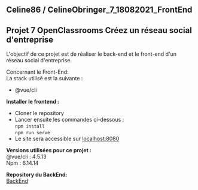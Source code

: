 ## Celine86 / CelineObringer_7_18082021_FrontEnd  
  
## Projet 7 OpenClassrooms  Créez un réseau social d'entreprise
L'objectif de ce projet est de réaliser le back-end et le front-end d'un réseau social d'entreprise.  
  
Concernant le Front-End:  
La stack utilisé est la suivante :  
- @vue/cli   
  
**Installer le frontend :**  
- Cloner le repository  
- Lancer ensuite les commandes ci-dessous :  
``` npm install ```  
``` npm run serve ```  
- Le site sera accessible sur [localhost:8080](http:\\localhost:8080)  
  
**Versions utilisées pour ce projet :**  
@vue/cli : 4.5.13  
Npm : 6.14.14  
  
**Repository du BackEnd:**  
[BackEnd](https://github.com/Celine86/CelineObringer_7_18082021_BackEnd)